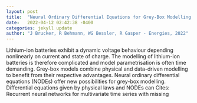 ```yaml
---
layout: post
title:  "Neural Ordinary Differential Equations for Grey-Box Modelling of Lithium-Ion Batteries on the Basis of an Equivalent Circuit Model"
date:   2022-04-12 02:42:38 -0400
categories: jekyll update
author: "J Brucker, R Behmann, WG Bessler, R Gasper - Energies, 2022"
---
```

Lithium-ion batteries exhibit a dynamic voltage behaviour depending nonlinearly on current and state of charge. The modelling of lithium-ion batteries is therefore complicated and model parametrisation is often time demanding. Grey-box models combine physical and data-driven modelling to benefit from their respective advantages. Neural ordinary differential equations (NODEs) offer new possibilities for grey-box modelling. Differential equations given by physical laws and NODEs can Cites: Recurrent neural networks for multivariate time series with missing